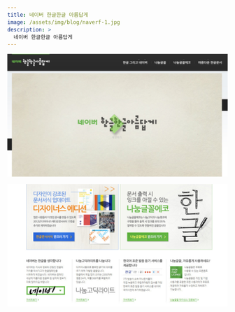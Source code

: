 ```yaml
---
title: 네이버 한글한글 아름답게
image: /assets/img/blog/naverf-1.jpg
description: >
  네이버 한글한글 아름답게
---
```


![](/assets/img/blog/naverf-2.jpg)

![](/assets/img/blog/naverf-3.jpg)